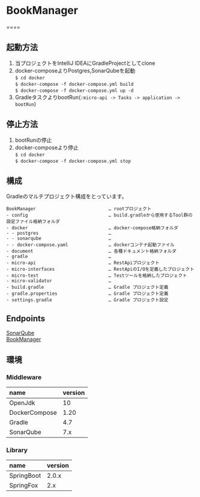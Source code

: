 # BookManager
====

## 起動方法

1. 当プロジェクトをIntelliJ IDEAにGradleProjectとしてclone  
2. docker-composeよりPostgres,SonarQubeを起動  
    `$ cd docker`  
    `$ docker-compose -f docker-compose.yml build`  
    `$ docker-compose -f docker-compose.yml up -d`  
3. GradleタスクよりbootRun(`:micro-api -> Tasks -> application -> bootRun`)

## 停止方法

1. bootRunの停止  
2. docker-composeより停止  
    `$ cd docker`  
    `$ docker-compose -f docker-compose.yml stop`
    
## 構成

Gradleのマルチプロジェクト構成をとっています。

```
BookManager                           … rootプロジェクト
- config                              … build.gradleから使用するTool群の設定ファイル格納フォルダ
- docker                              … docker-compose格納フォルダ
- - postgres                          … 
- - sonarqube                         … 
- - docker-compose.yaml               … dockerコンテナ起動ファイル
- document                            … 各種ドキュメント格納フォルダ
- gradle                              … 
- micro-api                           … RestApiプロジェクト
- micro-interfaces                    … RestApiのI/Oを定義したプロジェクト
- micro-test                          … Testツールを格納したプロジェクト
- micro-validator                     … 
- build.gradle                        … Gradle プロジェクト定義
- gradle.properties                   … Gradle プロジェクト定義
- settings.gradle                     … Gradle プロジェクト設定
```    

## Endpoints

[SonarQube][]  
[BookManager][]  

## 環境

### Middleware

| name              | version
| :---------------- | :-------
| OpenJdk           | 10
| DockerCompose     | 1.20
| Gradle            | 4.7 
| SonarQube         | 7.x

### Library

| name               | version
| :----------------- | :------
| SpringBoot         | 2.0.x
| SpringFox          | 2.x

[BookManager]: http://localhost:8085/swagger-ui.html     "BookManager"
[SonarQube]: http://localhost:9000/sonarqube/     "SonarQube"